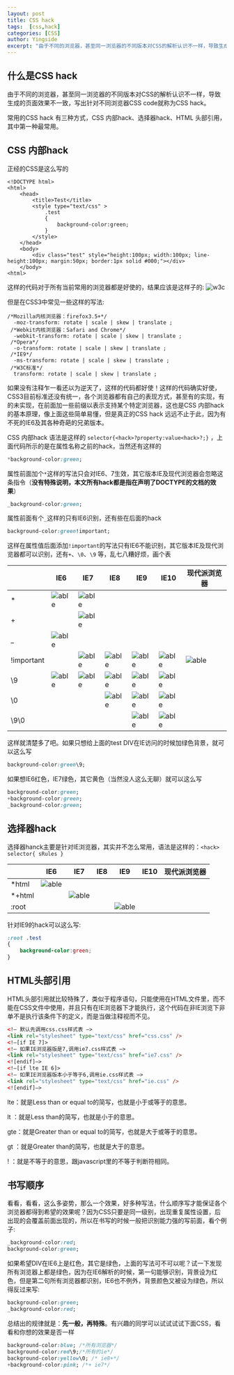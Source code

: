 ```yaml
---
layout: post
title: CSS hack
tags:  [css,hack]
categories: [CSS]
author: Yingside
excerpt: "由于不同的浏览器，甚至同一浏览器的不同版本对CSS的解析认识不一样，导致生成的页面效果不一致，写出针对不同浏览器CSS code就称为CSS hack"
---
```

## 什么是CSS hack
由于不同的浏览器，甚至同一浏览器的不同版本对CSS的解析认识不一样，导致生成的页面效果不一致，写出针对不同浏览器CSS code就称为CSS hack。

常用的CSS hack 有三种方式，CSS 内部hack、选择器hack、HTML 头部引用，其中第一种最常用。

## CSS 内部hack

正经的CSS是这么写的


```text
<!DOCTYPE html>
<html>
    <head>
        <title>Test</title>
        <style type="text/css" >
            .test
            {
                background-color:green;
            }
        </style>
    </head>
    <body>
        <div class="test" style="height:100px; width:100px; line-height:100px; margin:50px; border:1px solid #000;"></div>
    </body>
<html>
```

这样的代码对于所有当前常用的浏览器都是好使的，结果应该是这样子的:
![w3c](/weblog/assets/images/2015-10-22-CSS-hack-1.png)

但是在CSS3中常见一些这样的写法:


```text
/*Mozilla内核浏览器：firefox3.5+*/
  -moz-transform: rotate | scale | skew | translate ;
 /*Webkit内核浏览器：Safari and Chrome*/
  -webkit-transform: rotate | scale | skew | translate ;
 /*Opera*/
  -o-transform: rotate | scale | skew | translate ;
 /*IE9*/
  -ms-transform: rotate | scale | skew | translate ;
 /*W3C标准*/
  transform: rotate | scale | skew | translate ;
```

如果没有注释乍一看还以为逆天了，这样的代码都好使！这样的代码确实好使，CSS3目前标准还没有统一，各个浏览器都有自己的表现方式，甚至有的实现，有的未实现，在前面加一些前缀以表示支持某个特定浏览器，这也是CSS 内部hack的基本原理，像上面这些简单易懂，但是真正的CSS hack 远远不止于此，因为有不死的IE6及其各种奇葩的兄弟版本。

CSS 内部hack 语法是这样的 `selector{<hack>?property:value<hack>?;}` ，上面代码所示的是在属性名称之前的hack，当然还有这样的

```css
*background-color:green;
```

属性前面加个`*`这样的写法只会对IE6、7生效，其它版本IE及现代浏览器会忽略这条指令（**没有特殊说明，本文所有hack都是指在声明了DOCTYPE的文档的效果**）

```css
_background-color:green;
```
属性前面有个`_`这样的只有IE6识别，还有些在后面的hack

```css
background-color:green!important;
```

这样在属性值后面添加`!important`的写法只有IE6不能识别，其它版本IE及现代浏览器都可以识别，还有`+`、`\0`、`\9` 等，乱七八糟好烦，画个表

|  | IE6 |IE7 | IE8 |IE9 | IE10 |现代派浏览器 |
|--------|--------|--------|--------|--------|--------|--------|
|    *    |   ![able](/weblog/weblog/assets/images/2015-10-22-CSS-hack-2.png)     |    ![able](/weblog/assets/images/2015-10-22-CSS-hack-2.png)    |        |        |        |        |
|    +    |        |   ![able](/weblog/assets/images/2015-10-22-CSS-hack-2.png)     |        |        |        |        |
|    _    |    ![able](/weblog/assets/images/2015-10-22-CSS-hack-2.png)    |        |        |        |        |        |
|!important|        |    ![able](/weblog/assets/images/2015-10-22-CSS-hack-2.png)    |   ![able](/weblog/assets/images/2015-10-22-CSS-hack-2.png)     |    ![able](/weblog/assets/images/2015-10-22-CSS-hack-2.png)    |   ![able](/weblog/assets/images/2015-10-22-CSS-hack-2.png)     |    ![able](/weblog/assets/images/2015-10-22-CSS-hack-2.png)    |
|    \9    |    ![able](/weblog/assets/images/2015-10-22-CSS-hack-2.png)    |   ![able](/weblog/assets/images/2015-10-22-CSS-hack-2.png)     |   ![able](/weblog/assets/images/2015-10-22-CSS-hack-2.png)     |    ![able](/weblog/assets/images/2015-10-22-CSS-hack-2.png)    |   ![able](/weblog/assets/images/2015-10-22-CSS-hack-2.png)     |        |
|    \0    |        |        |   ![able](/weblog/assets/images/2015-10-22-CSS-hack-2.png)     |    ![able](/weblog/assets/images/2015-10-22-CSS-hack-2.png)    |    ![able](/weblog/assets/images/2015-10-22-CSS-hack-2.png)    |        |
|    \9\0    |        |        |        |    ![able](/weblog/assets/images/2015-10-22-CSS-hack-2.png)    |   ![able](/weblog/assets/images/2015-10-22-CSS-hack-2.png)     |        |          |

这样就清楚多了吧。如果只想给上面的test DIV在IE访问的时候加绿色背景，就可以这么写

```css
background-color:green\9;
```

如果想IE6红色，IE7绿色，其它黄色（当然没人这么无聊）就可以这么写

```css
background-color:green;
+background-color:green;
_background-color:green;
```

## 选择器hack
选择器hanck主要是针对IE浏览器，其实并不怎么常用，语法是这样的：`<hack> selector{ sRules }`

|  | IE6 |IE7 | IE8 |IE9 | IE10 |现代派浏览器 |
|--------|--------|--------|--------|--------|--------|--------|
|    *html    |   ![able](/weblog/assets/images/2015-10-22-CSS-hack-2.png)     |        |        |        |        |        |
|    *+html    |        |   ![able](/weblog/assets/images/2015-10-22-CSS-hack-2.png)     |        |        |        |        |
|    :root    |        |        |        |    ![able](/weblog/assets/images/2015-10-22-CSS-hack-2.png)    |        |        ||

针对IE9的hack可以这么写:
```css
:root .test
{
    background-color:green;
}
```

## HTML头部引用
HTML头部引用就比较特殊了，类似于程序语句，只能使用在HTML文件里，而不能在CSS文件中使用，并且只有在IE浏览器下才能执行，这个代码在非IE浏览下非单不是执行该条件下的定义，而是当做注释视而不见。

```html
<!– 默认先调用css.css样式表 –>
<link rel="stylesheet" type="text/css" href="css.css" />
<!–[if IE 7]>
<!– 如果IE浏览器版是7,调用ie7.css样式表 –>
<link rel="stylesheet" type="text/css" href="ie7.css" />
<![endif]–>
<!–[if lte IE 6]>
<!– 如果IE浏览器版本小于等于6,调用ie.css样式表 –>
<link rel="stylesheet" type="text/css" href="ie.css" />
<![endif]–>
```

lte：就是Less than or equal to的简写，也就是小于或等于的意思。

lt ：就是Less than的简写，也就是小于的意思。

gte：就是Greater than or equal to的简写，也就是大于或等于的意思。

gt ：就是Greater than的简写，也就是大于的意思。

! ：就是不等于的意思，跟javascript里的不等于判断符相同。

## 书写顺序
看看，看看，这么多姿势，那么一个效果，好多种写法，什么顺序写才能保证各个浏览器都得到希望的效果呢？因为CSS只要是同一级别，出现重复属性设置，后出现的会覆盖前面出现的，所以在书写的时候一般把识别能力强的写前面，看个例子:

```css
_background-color:red;
background-color:green;
```
如果希望DIV在IE6上是红色，其它是绿色，上面的写法可不可以呢？试一下发现所有浏览器上都是绿色，因为在IE6解析的时候，第一句能够识别，背景设为红色，但是第二句所有浏览器都识别，IE6也不例外，背景颜色又被设为绿色，所以得反过来写:

```css
background-color:green;
_background-color:red;
```
总结出的规律就是：**先一般，再特殊**。有兴趣的同学可以试试试试下面CSS，看看和你想的效果是否一样

```css
background-color:blue; /*所有浏览器*/
background-color:red\9;/*所有的ie*/
background-color:yellow\0; /* ie8+*/
+background-color:pink; /*+ ie7*/
```

